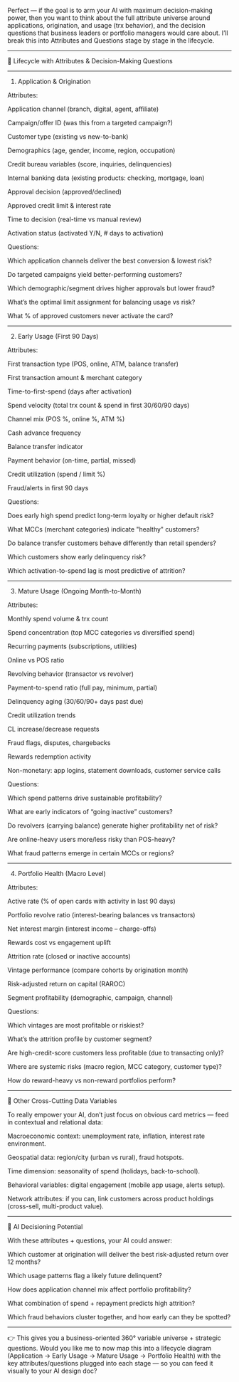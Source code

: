 Perfect — if the goal is to arm your AI with maximum decision-making power, then you want to think about the full attribute universe around applications, origination, and usage (trx behavior), and the decision questions that business leaders or portfolio managers would care about. I’ll break this into Attributes and Questions stage by stage in the lifecycle.


---

🔄 Lifecycle with Attributes & Decision-Making Questions


---

1. Application & Origination

Attributes:

Application channel (branch, digital, agent, affiliate)

Campaign/offer ID (was this from a targeted campaign?)

Customer type (existing vs new-to-bank)

Demographics (age, gender, income, region, occupation)

Credit bureau variables (score, inquiries, delinquencies)

Internal banking data (existing products: checking, mortgage, loan)

Approval decision (approved/declined)

Approved credit limit & interest rate

Time to decision (real-time vs manual review)

Activation status (activated Y/N, # days to activation)


Questions:

Which application channels deliver the best conversion & lowest risk?

Do targeted campaigns yield better-performing customers?

Which demographic/segment drives higher approvals but lower fraud?

What’s the optimal limit assignment for balancing usage vs risk?

What % of approved customers never activate the card?



---

2. Early Usage (First 90 Days)

Attributes:

First transaction type (POS, online, ATM, balance transfer)

First transaction amount & merchant category

Time-to-first-spend (days after activation)

Spend velocity (total trx count & spend in first 30/60/90 days)

Channel mix (POS %, online %, ATM %)

Cash advance frequency

Balance transfer indicator

Payment behavior (on-time, partial, missed)

Credit utilization (spend / limit %)

Fraud/alerts in first 90 days


Questions:

Does early high spend predict long-term loyalty or higher default risk?

What MCCs (merchant categories) indicate "healthy" customers?

Do balance transfer customers behave differently than retail spenders?

Which customers show early delinquency risk?

Which activation-to-spend lag is most predictive of attrition?



---

3. Mature Usage (Ongoing Month-to-Month)

Attributes:

Monthly spend volume & trx count

Spend concentration (top MCC categories vs diversified spend)

Recurring payments (subscriptions, utilities)

Online vs POS ratio

Revolving behavior (transactor vs revolver)

Payment-to-spend ratio (full pay, minimum, partial)

Delinquency aging (30/60/90+ days past due)

Credit utilization trends

CL increase/decrease requests

Fraud flags, disputes, chargebacks

Rewards redemption activity

Non-monetary: app logins, statement downloads, customer service calls


Questions:

Which spend patterns drive sustainable profitability?

What are early indicators of “going inactive” customers?

Do revolvers (carrying balance) generate higher profitability net of risk?

Are online-heavy users more/less risky than POS-heavy?

What fraud patterns emerge in certain MCCs or regions?



---

4. Portfolio Health (Macro Level)

Attributes:

Active rate (% of open cards with activity in last 90 days)

Portfolio revolve ratio (interest-bearing balances vs transactors)

Net interest margin (interest income – charge-offs)

Rewards cost vs engagement uplift

Attrition rate (closed or inactive accounts)

Vintage performance (compare cohorts by origination month)

Risk-adjusted return on capital (RAROC)

Segment profitability (demographic, campaign, channel)


Questions:

Which vintages are most profitable or riskiest?

What’s the attrition profile by customer segment?

Are high-credit-score customers less profitable (due to transacting only)?

Where are systemic risks (macro region, MCC category, customer type)?

How do reward-heavy vs non-reward portfolios perform?



---

🧠 Other Cross-Cutting Data Variables

To really empower your AI, don’t just focus on obvious card metrics — feed in contextual and relational data:

Macroeconomic context: unemployment rate, inflation, interest rate environment.

Geospatial data: region/city (urban vs rural), fraud hotspots.

Time dimension: seasonality of spend (holidays, back-to-school).

Behavioral variables: digital engagement (mobile app usage, alerts setup).

Network attributes: if you can, link customers across product holdings (cross-sell, multi-product value).



---

🚀 AI Decisioning Potential

With these attributes + questions, your AI could answer:

Which customer at origination will deliver the best risk-adjusted return over 12 months?

Which usage patterns flag a likely future delinquent?

How does application channel mix affect portfolio profitability?

What combination of spend + repayment predicts high attrition?

Which fraud behaviors cluster together, and how early can they be spotted?



---

👉 This gives you a business-oriented 360° variable universe + strategic questions.
Would you like me to now map this into a lifecycle diagram (Application → Early Usage → Mature Usage → Portfolio Health) with the key attributes/questions plugged into each stage — so you can feed it visually to your AI design doc?


